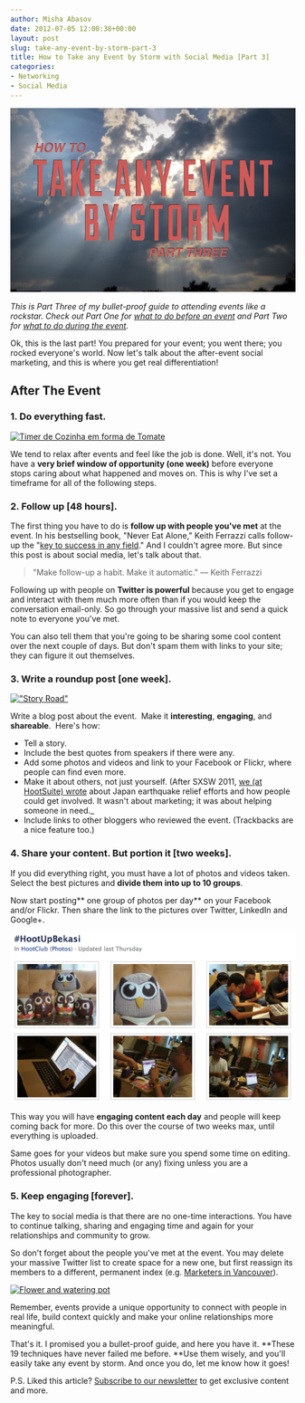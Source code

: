 ```yaml
---
author: Misha Abasov
date: 2012-07-05 12:00:38+00:00
layout: post
slug: take-any-event-by-storm-part-3
title: How to Take any Event by Storm with Social Media [Part 3]
categories:
- Networking
- Social Media
---
```


[![How to Take any Event by Storm [Part 3]](/wp-content/uploads/2012/07/storm3.png)](/2012/07/05/take-any-event-by-storm-part-3/)

_This is Part Three of my bullet-proof guide to attending events like a rockstar. Check out Part One for [what to do before an event](/2012/07/03/take-any-event-by-storm-part-1/) and Part Two for [what to do during the event](/2012/07/04/take-any-event-by-storm-part-2/)._

Ok, this is the last part! You prepared for your event; you went there; you rocked everyone's world. Now let's talk about the after-event social marketing, and this is where you get real differentiation!


<!-- more -->

## After The Event

### 1. Do everything fast.

[![Timer de Cozinha em forma de Tomate](//farm6.staticflickr.com/5009/5351547427_9d9447efcd.jpg)](//www.flickr.com/photos/mlpeixoto/5351547427/)


We tend to relax after events and feel like the job is done. Well, it's not. You have a **very brief window of opportunity (one week)** before everyone stops caring about what happened and moves on. This is why I've set a timeframe for all of the following steps.


### 2. Follow up [48 hours].


The first thing you have to do is **follow up with people you've met** at the event. In his bestselling book, "Never Eat Alone," Keith Ferrazzi calls follow-up the "[key to success in any field](//www.keithferrazzi.com/relationship-development-skills/how-to-surpass-95-of-your-competition-with-one-simple-gesture/)." And I couldn't agree more. But since this post is about social media, let's talk about that.


> "Make follow-up a habit. Make it automatic." — Keith Ferrazzi


Following up with people on **Twitter is powerful** because you get to engage and interact with them much more often than if you would keep the conversation email-only. So go through your massive list and send a quick note to everyone you've met.

You can also tell them that you're going to be sharing some cool content over the next couple of days. But don't spam them with links to your site; they can figure it out themselves.


### 3. Write a roundup post [one week].


[!["Story Road"](//farm1.staticflickr.com/227/497411169_d6eeb0849a.jpg)](//www.flickr.com/photos/umjanedoan/497411169/)


Write a blog post about the event.  Make it **interesting**, **engaging**, and **shareable**.  Here's how:

  * Tell a story.
  * Include the best quotes from speakers if there were any.
  * Add some photos and videos and link to your Facebook or Flickr, where people can find even more.
  * Make it about others, not just yourself. (After SXSW 2011, [we (at HootSuite) wrote](//blog.hootsuite.com/hootsuite-owls-at-sxsw2011/) about Japan earthquake relief efforts and how people could get involved. It wasn't about marketing; it was about helping someone in need._
  * Include links to other bloggers who reviewed the event. (Trackbacks are a nice feature too.)


### 4. Share your content. But portion it [two weeks].


If you did everything right, you must have a lot of photos and videos taken. Select the best pictures and **divide them into up to 10 groups**.

Now start posting** one group of photos per day** on your Facebook and/or Flickr. Then share the link to the pictures over Twitter, LinkedIn and Google+.


![HootUp on Facebook](/wp-content/uploads/2012/07/Screen-Shot-2012-07-05-at-2.19.54-AM.png)


This way you will have **engaging content each day** and people will keep coming back for more. Do this over the course of two weeks max, until everything is uploaded.

Same goes for your videos but make sure you spend some time on editing. Photos usually don't need much (or any) fixing unless you are a professional photographer.


### 5. Keep engaging [forever].


The key to social media is that there are no one-time interactions. You have to continue talking, sharing and engaging time and again for your relationships and community to grow.

So don't forget about the people you've met at the event. You may delete your massive Twitter list to create space for a new one, but first reassign its members to a different, permanent index (e.g. [Marketers in Vancouver](//twitter.com/#!/Misha_Abasov/yvr-marketers)).


[![Flower and watering pot](//farm4.staticflickr.com/3336/3280875784_83078ed2b5.jpg)](//www.flickr.com/photos/jram23/3280875784/)

Remember, events provide a unique opportunity to connect with people in real life, build context quickly and make your online relationships more meaningful.

That's it. I promised you a bullet-proof guide, and here you have it. **These 19 techniques have never failed me before. **Use them wisely, and you'll easily take any event by storm. And once you do, let me know how it goes!

P.S. Liked this article? [Subscribe to our newsletter](//eepurl.com/bxn-f) to get exclusive content and more.
